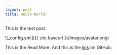 ```yaml
---
layout: post
title: Hello World!
---
```


This is the test post.

![_config.yml]({{ site.baseurl }}/images/avatar.png)

This is the Read More. And this is the [link](https://github.com/neoskyclad) on GitHub.
